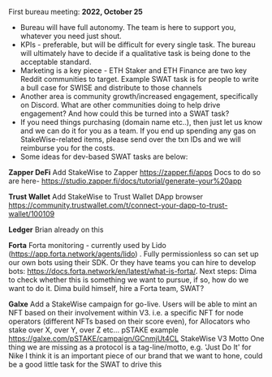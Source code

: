 First bureau meeting: **2022, October 25**

- Bureau will have full autonomy. The team is here to support you, whatever you need just shout. 
- KPIs - preferable, but will be difficult for every single task. The bureau will ultimately have to decide if a qualitative task is being done to the acceptable standard.
- Marketing is a key piece - ETH Staker and ETH Finance are two key Reddit communities to target. Example SWAT task is for people to write a bull case for SWISE and distribute to those channels
- Another area is community growth/increased engagement, specifically on Discord. What are other communities doing to help drive engagement? And how could this be turned into a SWAT task?
- If you need things purchasing (domain name etc..), then just let us know and we can do it for you as a team. If you end up spending any gas on StakeWise-related items, please send over the txn IDs and we will reimburse you for the costs. 
- Some ideas for dev-based SWAT tasks are below: 

**Zapper DeFi**
Add StakeWise to Zapper https://zapper.fi/apps
Docs to do so are here- https://studio.zapper.fi/docs/tutorial/generate-your%20app

**Trust Wallet**
Add StakeWise to Trust Wallet DApp browser
https://community.trustwallet.com/t/connect-your-dapp-to-trust-wallet/100109

**Ledger**
Brian already on this

**Forta**
Forta monitoring - currently used by Lido (https://app.forta.network/agents/lido) . Fully permissionless so can set up our own bots using their SDK. Or they have teams you can hire to develop bots: https://docs.forta.network/en/latest/what-is-forta/. Next steps: Dima to check whether this is something we want to pursue, if so, how do we want to do it. Dima build himself, hire a Forta team, SWAT?

**Galxe**
Add a StakeWise campaign for go-live. Users will be able to mint an NFT based on their involvement within V3. i.e. a specific NFT for node operators (different NFTs based on their score even), for Allocators who stake over X, over Y, over Z etc...
pSTAKE example https://galxe.com/pSTAKE/campaign/GCnmjUt4CL
StakeWise V3 Motto
One thing we are missing as a protocol is a tag-line/motto, e.g. 'Just Do It' for Nike
I think it is an important piece of our brand that we want to hone, could be a good little task for the SWAT to drive this
